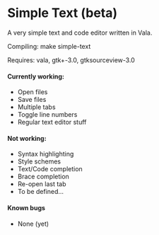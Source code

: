 # Simple Text (beta)
A very simple text and code editor written in Vala.

Compiling: make simple-text

Requires: vala, gtk+-3.0, gtksourceview-3.0

#### Currently working:
* Open files
* Save files
* Multiple tabs
* Toggle line numbers
* Regular text editor stuff

#### Not working:
* Syntax highlighting
* Style schemes
* Text/Code completion
* Brace completion
* Re-open last tab
* To be defined...

#### Known bugs
* None (yet)
